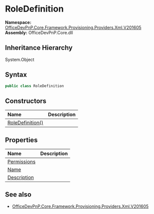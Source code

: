 # RoleDefinition
  

**Namespace:** [OfficeDevPnP.Core.Framework.Provisioning.Providers.Xml.V201605](OfficeDevPnP.Core.Framework.Provisioning.Providers.Xml.V201605.md)  
**Assembly:** OfficeDevPnP.Core.dll  
## Inheritance Hierarchy
System.Object  
## Syntax
```C#
public class RoleDefinition
```
## Constructors
|**Name**|**Description**|
|:-----|:-----|
| [RoleDefinition()](OfficeDevPnP.Core.Framework.Provisioning.Providers.Xml.V201605.RoleDefinition.Constructor1details.md) | 
## Properties
|**Name**|**Description**|
|:-----|:-----|
| [Permissions](OfficeDevPnP.Core.Framework.Provisioning.Providers.Xml.V201605.RoleDefinition.Permissions.md) | 
| [Name](OfficeDevPnP.Core.Framework.Provisioning.Providers.Xml.V201605.RoleDefinition.Name.md) | 
| [Description](OfficeDevPnP.Core.Framework.Provisioning.Providers.Xml.V201605.RoleDefinition.Description.md) | 
## See also
- [OfficeDevPnP.Core.Framework.Provisioning.Providers.Xml.V201605](OfficeDevPnP.Core.Framework.Provisioning.Providers.Xml.V201605.md)
